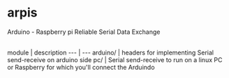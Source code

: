 # arpis
Arduino - Raspberry pi Reliable Serial Data Exchange

<br />
module | description
--- | ---
arduino/ | headers for implementing Serial send-receive on arduino side
pc/ | Serial send-receive to run on a linux PC or Raspberry for which you'll connect the Arduindo 

